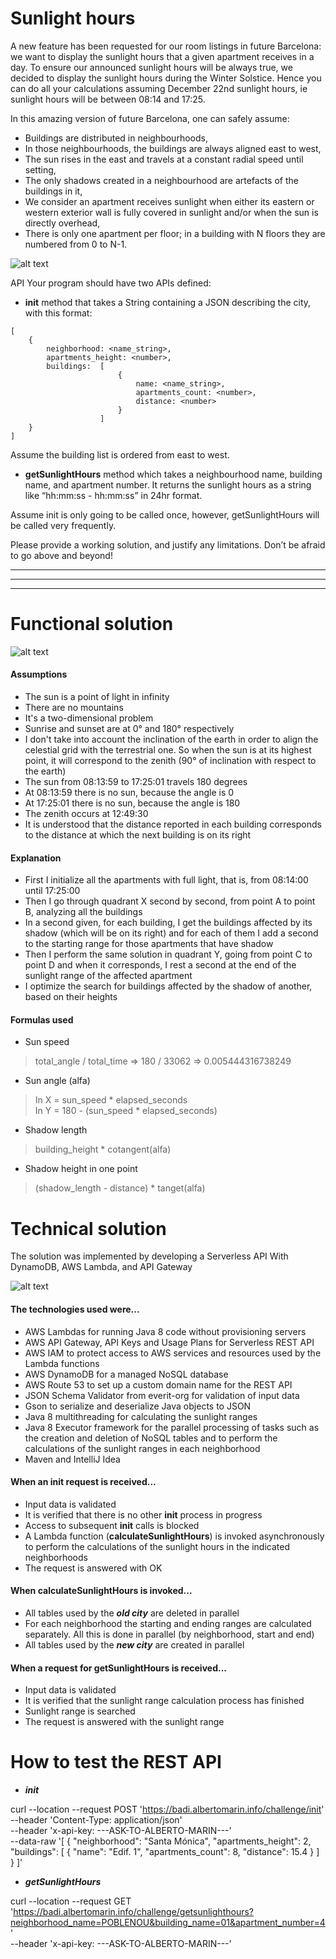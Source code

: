 # Sunlight hours

A new feature has been requested for our room listings in future Barcelona: we want to display
the sunlight hours that a given apartment receives in a day. To ensure our announced sunlight
hours will be always true, we decided to display the sunlight hours during the Winter Solstice.
Hence you can do all your calculations assuming December 22nd sunlight hours, ie sunlight
hours will be between 08:14 and 17:25.

In this amazing version of future Barcelona, one can safely assume:

* Buildings are distributed in neighbourhoods,
* In those neighbourhoods, the buildings are always aligned east to west,
* The sun rises in the east and travels at a constant radial speed until setting,
* The only shadows created in a neighbourhood are artefacts of the buildings in it,
* We consider an apartment receives sunlight when either its eastern or western exterior
wall is fully covered in sunlight and/or when the sun is directly overhead,
* There is only one apartment per floor; in a building with N floors they are numbered from
0 to N-1.

![alt text](https://github.com/amar1n/SunlightHours/raw/master/city.png "City")


API
Your program should have two APIs defined:
* **init** method that takes a String containing a JSON describing the city, with this format:

````
[
    {
        neighborhood: <name_string>,
        apartments_height: <number>,
        buildings:  [
                        {
                            name: <name_string>,
                            apartments_count: <number>,
                            distance: <number>
                        }
                    ]
    }
]
````

Assume the building list is ordered from east to west.

* **getSunlightHours** method which takes a neighbourhood name, building name, and
apartment number. It returns the sunlight hours as a string like “hh:mm:ss - hh:mm:ss” in
24hr format.

Assume init is only going to be called once, however, getSunlightHours will be called very
frequently.

Please provide a working solution, and justify any limitations. Don’t be afraid to go above and
beyond!

---
---
---

# Functional solution

![alt text](https://github.com/amar1n/SunlightHours/raw/master/Axis.png "Solution")

#### Assumptions
* The sun is a point of light in infinity
* There are no mountains
* It's a two-dimensional problem
* Sunrise and sunset are at 0° and 180° respectively
* I don't take into account the inclination of the earth in order to align the celestial grid with the terrestrial one. So when the sun is at its highest point, it will correspond to the zenith (90° of inclination with respect to the earth)
* The sun from 08:13:59 to 17:25:01 travels 180 degrees
* At 08:13:59 there is no sun, because the angle is 0
* At 17:25:01 there is no sun, because the angle is 180
* The zenith occurs at 12:49:30
* It is understood that the distance reported in each building corresponds to the distance at which the next building is on its right

#### Explanation
* First I initialize all the apartments with full light, that is, from 08:14:00 until 17:25:00
* Then I go through quadrant X second by second, from point A to point B, analyzing all the buildings
* In a second given, for each building, I get the buildings affected by its shadow (which will be on its right) and for each of them I add a second to the starting range for those apartments that have shadow
* Then I perform the same solution in quadrant Y, going from point C to point D and when it corresponds, I rest a second at the end of the sunlight range of the affected apartment
* I optimize the search for buildings affected by the shadow of another, based on their heights

#### Formulas used
* Sun speed
> total_angle / total_time => 180 / 33062 => 0.005444316738249
* Sun angle (alfa)
> In X = sun_speed * elapsed_seconds  
> In Y = 180 - (sun_speed * elapsed_seconds)
* Shadow length
> building_height * cotangent(alfa)
* Shadow height in one point
> (shadow_length - distance) * tanget(alfa)

# Technical solution
The solution was implemented by developing a Serverless API With DynamoDB, AWS Lambda, and API Gateway  

![alt text](https://github.com/amar1n/SunlightHours/raw/master/SunlightHours.png "Solution")

#### The technologies used were...
* AWS Lambdas for running Java 8 code without provisioning servers
* AWS API Gateway, API Keys and Usage Plans for Serverless REST API
* AWS IAM to protect access to AWS services and resources used by the Lambda functions
* AWS DynamoDB for a managed NoSQL database
* AWS Route 53 to set up a custom domain name for the REST API
* JSON Schema Validator from everit-org for validation of input data
* Gson to serialize and deserialize Java objects to JSON
* Java 8 multithreading for calculating the sunlight ranges
* Java 8 Executor framework for the parallel processing of tasks such as the creation and deletion of NoSQL tables and 
to perform the calculations of the sunlight ranges in each neighborhood
* Maven and IntelliJ Idea

#### When an **init** request is received...
* Input data is validated
* It is verified that there is no other **init** process in progress
* Access to subsequent **init** calls is blocked
* A Lambda function (**calculateSunlightHours**) is invoked asynchronously to perform the calculations of the sunlight hours in the indicated 
neighborhoods
* The request is answered with OK

#### When **calculateSunlightHours** is invoked...
* All tables used by the **_old city_** are deleted in parallel
* For each neighborhood the starting and ending ranges are calculated separately. All this is done in parallel (by neighborhood, start and end)
* All tables used by the **_new city_** are created in parallel

#### When a request for **getSunlightHours** is received...
* Input data is validated
* It is verified that the sunlight range calculation process has finished
* Sunlight range is searched
* The request is answered with the sunlight range

# How to test the REST API

* **_init_**

curl --location --request POST 'https://badi.albertomarin.info/challenge/init' \
--header 'Content-Type: application/json' \
--header 'x-api-key: ---ASK-TO-ALBERTO-MARIN---' \
--data-raw '[
  {
    "neighborhood": "Santa Mónica",
    "apartments_height": 2,
    "buildings": [
      {
        "name": "Edif. 1",
        "apartments_count": 8,
        "distance": 15.4
      }
    ]
  }
]'

* **_getSunlightHours_**

curl --location --request GET 'https://badi.albertomarin.info/challenge/getsunlighthours?neighborhood_name=POBLENOU&building_name=01&apartment_number=4' \
--header 'x-api-key: ---ASK-TO-ALBERTO-MARIN---'